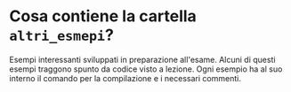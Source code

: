 # Cosa contiene la cartella `altri_esmepi`?
Esempi interessanti sviluppati in preparazione all'esame. Alcuni di questi esempi traggono spunto da codice visto a lezione. Ogni esempio ha al suo interno il comando per la compilazione e i necessari commenti.